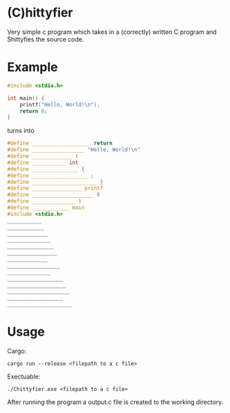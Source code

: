 # (C)hittyfier
Very simple c program which takes in a (correctly) written C program and Shittyfies the source code.

# Example
~~~c
#include <stdio.h>

int main() {
    printf("Hello, World!\n");
    return 0;
}
~~~
turns into
~~~c
#define ___________________ return
#define _________________ "Hello, World!\n"
#define _____________ (
#define ___________ int
#define _______________ {
#define __________________ ;
#define _____________________ }
#define ________________ printf
#define ____________________ 0
#define ______________ )
#define ____________ main
#include <stdio.h>
___________
____________
_____________
______________
_______________
________________
_____________
_________________
______________
__________________
___________________
____________________
__________________
_____________________
~~~

# Usage
Cargo:
~~~
cargo run --release <filepath to a c file>
~~~
Exectuable:
~~~
./Chittyfier.exe <filepath to a c file>
~~~
After running the program a output.c file is created to the working directory.
